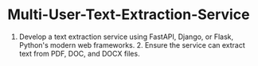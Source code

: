 # Multi-User-Text-Extraction-Service
1. Develop a text extraction service using FastAPI, Django, or Flask, Python's modern web frameworks. 2. Ensure the service can extract text from PDF, DOC, and DOCX files.
